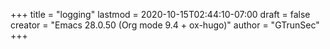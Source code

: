 +++
title = "logging"
lastmod = 2020-10-15T02:44:10-07:00
draft = false
creator = "Emacs 28.0.50 (Org mode 9.4 + ox-hugo)"
author = "GTrunSec"
+++
